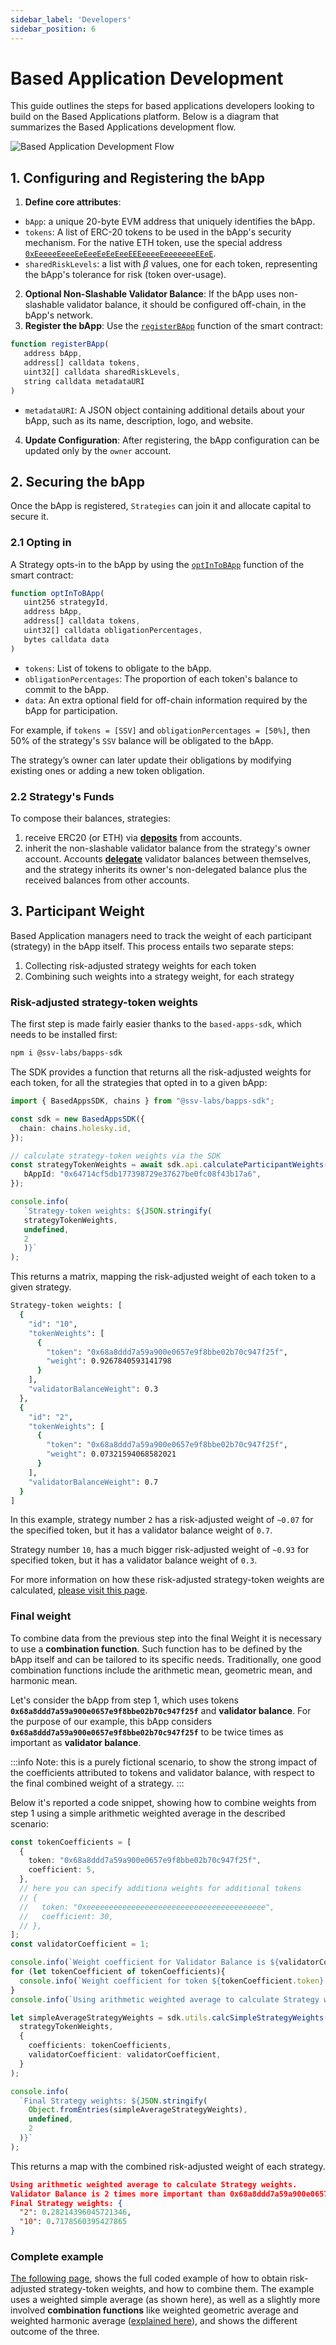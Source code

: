 ```yaml
---
sidebar_label: 'Developers'
sidebar_position: 6
--- 
```

 

# Based Application Development

This guide outlines the steps for based applications developers looking to build on the Based Applications platform. Below is a diagram that summarizes the Based Applications development flow.

![Based Application Development Flow](/img/based-apps-developer-flow.png)

<!-- ## 0. Developing a Based Application Middleware smart contract

The `BAppManager` smart contract developed by SSV Labs accepts registrations of BApps that implement a specific interface. This is outlined [in this dedicated page](./smart-contracts/based-app-middleware-example.md), that also provides a simple example. -->


## 1. Configuring and Registering the bApp

1. **Define core attributes**:
- `bApp`: a unique 20-byte EVM address that uniquely identifies the bApp.
- `tokens`:  A list of ERC-20 tokens to be used in the bApp's security mechanism. For the native ETH token, use the special address [`0xEeeeeEeeeEeEeeEeEeEeeEEEeeeeEeeeeeeeEEeE`](https://github.com/ssvlabs/based-applications/blob/main/src/BasedAppManager.sol#L62).
- `sharedRiskLevels`: a list with $\beta$ values, one for each token, representing the bApp's tolerance for risk (token over-usage).
2. **Optional Non-Slashable Validator Balance**: If the bApp uses non-slashable validator balance, it should be configured off-chain, in the bApp's network.
3. **Register the bApp**: Use the [`registerBApp`](./smart-contracts/BasedAppManager#registerbappbapp-tokens-sharedrisklevels-metadatauri) function of the smart contract:
```javascript
function registerBApp(
   address bApp,
   address[] calldata tokens,
   uint32[] calldata sharedRiskLevels,
   string calldata metadataURI
)
```
- `metadataURI`: A JSON object containing additional details about your bApp, such as its name, description, logo, and website.
4. **Update Configuration**: After registering, the bApp configuration can be updated only by the `owner` account.

## 2. Securing the bApp

Once the bApp is registered, `Strategies` can join it and allocate capital to secure it.

### 2.1 Opting in

A Strategy opts-in to the bApp by using the [`optInToBApp`](./smart-contracts/BasedAppManager#optintobappstrategyid-bapp-tokens-obligationpercentages-data) function of the smart contract:
```javascript
function optInToBApp(
   uint256 strategyId,
   address bApp,
   address[] calldata tokens,
   uint32[] calldata obligationPercentages,
   bytes calldata data
)
```
- `tokens`: List of tokens to obligate to the bApp.
- `obligationPercentages`: The proportion of each token's balance to commit to the bApp.
- `data`: An extra optional field for off-chain information required by the bApp for participation.

For example, if `tokens = [SSV]` and `obligationPercentages = [50%]`, then 50% of the strategy's `SSV` balance will be obligated to the bApp.

The strategy’s owner can later update their obligations by modifying existing ones or adding a new token obligation.

### 2.2 Strategy's Funds

To compose their balances, strategies:
1. receive ERC20 (or ETH) via [**deposits**](https://github.com/ssvlabs/based-applications/blob/main/src/BasedAppManager.sol#L376) from accounts.
2. inherit the non-slashable validator balance from the strategy's owner account. Accounts [**delegate**](https://github.com/ssvlabs/based-applications/blob/main/src/BasedAppManager.sol#L201) validator balances between themselves, and the strategy inherits its owner's non-delegated balance plus the received balances from other accounts.

## 3. Participant Weight

Based Application managers need to track the weight of each participant (strategy) in the bApp itself. This process entails two separate steps:

1. Collecting risk-adjusted strategy weights for each token
2. Combining such weights into a strategy weight, for each strategy

### Risk-adjusted strategy-token weights

The first step is made fairly easier thanks to the `based-apps-sdk`, which needs to be installed first:

```sh
npm i @ssv-labs/bapps-sdk
```

The SDK provides a function that returns all the risk-adjusted weights for each token, for all the strategies that opted in to a given bApp:

```ts
import { BasedAppsSDK, chains } from "@ssv-labs/bapps-sdk";

const sdk = new BasedAppsSDK({
  chain: chains.holesky.id,
});

// calculate strategy-token weights via the SDK
const strategyTokenWeights = await sdk.api.calculateParticipantWeights({
   bAppId: "0x64714cf5db177398729e37627be0fc08f43b17a6",
});

console.info(
   `Strategy-token weights: ${JSON.stringify(
   strategyTokenWeights,
   undefined,
   2
   )}`
);
```

This returns a matrix, mapping the risk-adjusted weight of each token to a given strategy.

```sh
Strategy-token weights: [
  {
    "id": "10",
    "tokenWeights": [
      {
        "token": "0x68a8ddd7a59a900e0657e9f8bbe02b70c947f25f",
        "weight": 0.9267840593141798
      }
    ],
    "validatorBalanceWeight": 0.3
  },
  {
    "id": "2",
    "tokenWeights": [
      {
        "token": "0x68a8ddd7a59a900e0657e9f8bbe02b70c947f25f",
        "weight": 0.07321594068582021
      }
    ],
    "validatorBalanceWeight": 0.7
  }
]
```

In this example, strategy number `2` has a risk-adjusted weight of `~0.07` for the specified token, but it has a validator balance weight of `0.7`.

Strategy number `10`, has a much bigger risk-adjusted weight of `~0.93` for specified token, but it has a validator balance weight of `0.3`.

For more information on how these risk-adjusted strategy-token weights are calculated, [please visit this page](../learn/based-applications/strategy-weights.md).

### Final weight

To combine data from the previous step into the final Weight it is necessary to use a **combination function**. Such function has to be defined by the bApp itself and can be tailored to its specific needs. Traditionally, one good combination functions include the arithmetic mean, geometric mean, and harmonic mean.

Let's consider the bApp from step 1, which uses tokens **`0x68a8ddd7a59a900e0657e9f8bbe02b70c947f25f`** and **validator balance**. For the purpose of our example, this bApp considers **`0x68a8ddd7a59a900e0657e9f8bbe02b70c947f25f`** to be twice times as important as **validator balance**. 

:::info
Note: this is a purely fictional scenario, to show the strong impact of the coefficients attributed to tokens and validator balance, with respect to the final combined weight of a strategy.
:::

Below it's reported a code snippet, showing how to combine weights from step 1 using a simple arithmetic weighted average in the described scenario:

```ts
const tokenCoefficients = [
  {
    token: "0x68a8ddd7a59a900e0657e9f8bbe02b70c947f25f",
    coefficient: 5,
  },
  // here you can specify additiona weights for additional tokens
  // {
  //   token: "0xeeeeeeeeeeeeeeeeeeeeeeeeeeeeeeeeeeeeeeee",
  //   coefficient: 30,
  // },
];
const validatorCoefficient = 1;

console.info(`Weight coefficient for Validator Balance is ${validatorCoefficient}`);
for (let tokenCoefficient of tokenCoefficients){
  console.info(`Weight coefficient for token ${tokenCoefficient.token} is ${tokenCoefficient.coefficient}`);
}
console.info(`Using arithmetic weighted average to calculate Strategy weights.`);

let simpleAverageStrategyWeights = sdk.utils.calcSimpleStrategyWeights(
  strategyTokenWeights,
  {
    coefficients: tokenCoefficients,
    validatorCoefficient: validatorCoefficient,
  }
);

console.info(
  `Final Strategy weights: ${JSON.stringify(
    Object.fromEntries(simpleAverageStrategyWeights),
    undefined,
    2
  )}`
);
```

This returns a map with the combined risk-adjusted weight of each strategy.

```json
Using arithmetic weighted average to calculate Strategy weights.
Validator Balance is 2 times more important than 0x68a8ddd7a59a900e0657e9f8bbe02b70c947f25f
Final Strategy weights: {
  "2": 0.28214396045721346,
  "10": 0.7178560395427865
}
```

### Complete example

[The following page](./participant-weight-example.md), shows the full coded example of how to obtain risk-adjusted strategy-token weights, and how to combine them. The example uses a weighted simple average (as shown here), as well as a slightly more involved **combination functions** like weighted geometric average and weighted harmonic average ([explained here](../learn/based-applications/strategy-weights.md)), and shows the different outcome of the three.
